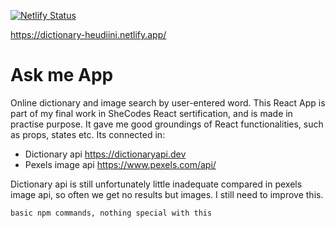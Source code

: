 [![Netlify Status](https://api.netlify.com/api/v1/badges/7a1b1740-e019-477a-bed5-f1366912eb03/deploy-status)](https://app.netlify.com/sites/dictionary-heudiini/deploys)

https://dictionary-heudiini.netlify.app/

# Ask me App

Online dictionary and image search by user-entered word.
This React App is part of my final work in SheCodes React sertification, and is made in practise purpose.
It gave me good groundings of React functionalities, such as props, states etc. Its connected in:

- Dictionary api https://dictionaryapi.dev
- Pexels image api https://www.pexels.com/api/

Dictionary api is still unfortunately little
inadequate compared in pexels image api, so often we get no results but images.
I still need to improve this.

```
basic npm commands, nothing special with this
```
